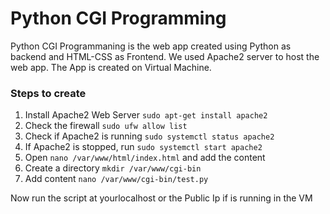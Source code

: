 # Python CGI Programming
Python CGI Programmaning is the web app created using Python as backend and HTML-CSS as Frontend. We used Apache2 server to host the web app. 
The App is created on Virtual Machine.


### Steps to create

1. Install Apache2 Web Server `sudo apt-get install apache2`
2. Check the firewall `sudo ufw allow list`
3. Check if Apache2 is running `sudo systemctl status apache2`
4. If Apache2 is stopped, run `sudo systemctl start apache2`
5. Open `nano /var/www/html/index.html` and add the content 
6. Create a directory `mkdir /var/www/cgi-bin`
7. Add content `nano /var/www/cgi-bin/test.py`

Now run the script at yourlocalhost or the Public Ip if is running in the VM
